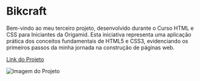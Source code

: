 # Bikcraft
Bem-vindo ao meu terceiro projeto, desenvolvido durante o Curso HTML e CSS para Iniciantes da Origamid. Esta iniciativa representa uma aplicação prática dos conceitos fundamentais de HTML5 e CSS3, evidenciando os primeiros passos da minha jornada na construção de páginas web.

<a href="https://eduardzs.github.io/bikcraft/">Link do Projeto</a>

<img src="bikcraft.png" alt="Imagem do Projeto">
